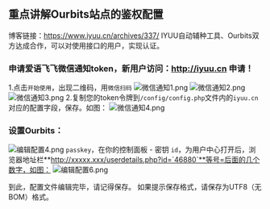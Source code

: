 ## 重点讲解Ourbits站点的鉴权配置
博客链接：https://www.iyuu.cn/archives/337/
IYUU自动辅种工具、Ourbits双方达成合作，可以对使用接口的用户，实现认证。
### 申请爱语飞飞微信通知token，新用户访问：http://iyuu.cn 申请！
1.点击`开始使用`，出现二维码，用`微信扫码`
![微信通知1.png][1]
![微信通知2.png][2]
![微信通知3.png][3]
2.复制您的token令牌到`/config/config.php`文件内的`iyuu.cn`对应的配置字段，保存。如图：
![微信通知4.png][4]

### 设置Ourbits：
![编辑配置4.png][5]
`passkey`，在你的控制面板 - 密钥
`id`，为用户中心打开后，浏览器地址栏**http://xxxxx.xxx/userdetails.php?id=`46880`**等号=后面的几个数字，如图：
![编辑配置6.png][6]

到此，配置文件编辑完毕，请记得保存。
如果提示保存格式，请保存为UTF8（无BOM）格式。

[1]: https://www.iyuu.cn/usr/uploads/2019/12/2331433923.png
[2]: https://www.iyuu.cn/usr/uploads/2019/12/3324442680.png
[3]: https://www.iyuu.cn/usr/uploads/2019/12/3181272964.png
[4]: https://www.iyuu.cn/usr/uploads/2019/12/3669828008.png
[5]: https://www.iyuu.cn/usr/uploads/2019/12/3696916642.png
[6]: https://www.iyuu.cn/usr/uploads/2019/12/1230288911.png